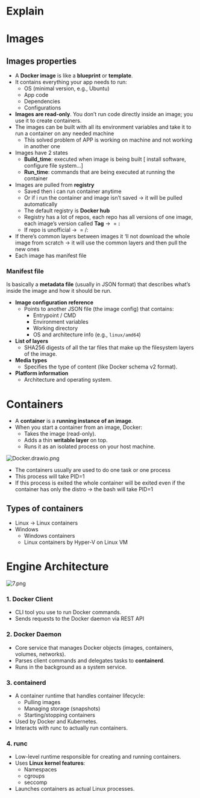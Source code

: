 # Explain

# Images

## Images properties

- A **Docker image** is like a **blueprint** or **template**.
- It contains everything your app needs to run:
    - OS (minimal version, e.g., Ubuntu)
    - App code
    - Dependencies
    - Configurations
- **Images are read-only**. You don’t run code directly inside an image; you use it to create containers.
- The images can be built with all its environment variables and take it to run a container on any needed machine
    - This solved problem of APP is working on machine and not working in another one
- Images have 2 states
    - **Build_time**: executed when image is being built [ install software, configure file system…]
    - **Run_time**:  commands that are being executed at running the container
- Images are pulled from **registry**
    - Saved then i can run container anytime
    - Or if i run the container and image isn’t saved → it will be pulled automatically
    - The default registry is **Docker hub**
    - Registry has a lot of repos, each repo has all versions of one image, each image’s version called **Tag** → <image name> = **<repo>:<tag>**
    - If repo is unofficial → <image name> = <acc>/<repo>:<tag>
- If there’s common layers between images it ‘ll not download the whole image from scratch → it will use the common layers and then pull the new ones
- Each image has manifest file

### Manifest file

Is basically a **metadata file** (usually in JSON format) that describes what’s inside the image and how it should be run.

- **Image configuration reference**
    - Points to another JSON file (the image config) that contains:
        - Entrypoint / CMD
        - Environment variables
        - Working directory
        - OS and architecture info (e.g., `linux/amd64`)
- **List of layers**
    - SHA256 digests of all the tar files that make up the filesystem layers of the image.
- **Media types**
    - Specifies the type of content (like Docker schema v2 format).
- **Platform information**
    - Architecture and operating system.

# Containers

- A **container** is a **running instance of an image**.
- When you start a container from an image, Docker:
    - Takes the image (read-only).
    - Adds a thin **writable layer** on top.
    - Runs it as an isolated process on your host machine.

![Docker.drawio.png](Explain%2024594834a4e58076abb0dedc1031c796/Docker.drawio.png)

- The containers usually are used to do one task or one process
- This process will take PID=1
- If this process is exited the whole container will be exited even if the container has only the distro → the bash will take PID=1

## Types of containers

- Linux → Linux containers
- Windows
    - Windows containers
    - Linux containers by Hyper-V on Linux VM

# Engine Architecture

![7.png](Explain%2024594834a4e58076abb0dedc1031c796/7.png)

### 1. **Docker Client**

- CLI tool you use to run Docker commands.
- Sends requests to the Docker daemon via REST API

### 2. **Docker Daemon**

- Core service that manages Docker objects (images, containers, volumes, networks).
- Parses client commands and delegates tasks to **containerd**.
- Runs in the background as a system service.

### 3. **containerd**

- A container runtime that handles container lifecycle:
    - Pulling images
    - Managing storage (snapshots)
    - Starting/stopping containers
- Used by Docker and Kubernetes.
- Interacts with runc to actually run containers.

### 4. **runc**

- Low-level runtime responsible for creating and running containers.
- Uses **Linux kernel features**:
    - Namespaces
    - cgroups
    - seccomp
- Launches containers as actual Linux processes.